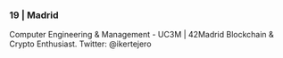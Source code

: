 ### 19 | Madrid
Computer Engineering & Management - UC3M | 42Madrid
Blockchain & Crypto Enthusiast.
Twitter: @ikertejero

<!--
**ikertejero/ikertejero** is a ✨ _special_ ✨ repository because its `README.md` (this file) appears on your GitHub profile.


